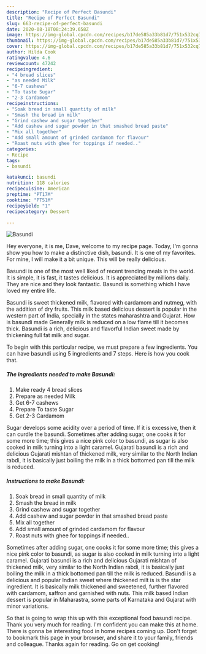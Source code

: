 ```yaml
---
description: "Recipe of Perfect Basundi"
title: "Recipe of Perfect Basundi"
slug: 663-recipe-of-perfect-basundi
date: 2020-08-18T08:24:39.658Z
image: https://img-global.cpcdn.com/recipes/b17de585a33b81d7/751x532cq70/basundi-recipe-main-photo.jpg
thumbnail: https://img-global.cpcdn.com/recipes/b17de585a33b81d7/751x532cq70/basundi-recipe-main-photo.jpg
cover: https://img-global.cpcdn.com/recipes/b17de585a33b81d7/751x532cq70/basundi-recipe-main-photo.jpg
author: Hilda Cook
ratingvalue: 4.6
reviewcount: 47242
recipeingredient:
- "4 bread slices"
- "as needed Milk"
- "6-7 cashews"
- "To taste Sugar"
- "2-3 Cardamom"
recipeinstructions:
- "Soak bread in small quantity of milk"
- "Smash the bread in milk"
- "Grind cashew and sugar together"
- "Add cashew and sugar powder in that smashed bread paste"
- "Mix all together"
- "Add small amount of grinded cardamom for flavour"
- "Roast nuts with ghee for toppings if needed.."
categories:
- Recipe
tags:
- basundi

katakunci: basundi 
nutrition: 118 calories
recipecuisine: American
preptime: "PT17M"
cooktime: "PT51M"
recipeyield: "1"
recipecategory: Dessert

---
```



![Basundi](https://img-global.cpcdn.com/recipes/b17de585a33b81d7/751x532cq70/basundi-recipe-main-photo.jpg)

Hey everyone, it is me, Dave, welcome to my recipe page. Today, I'm gonna show you how to make a distinctive dish, basundi. It is one of my favorites. For mine, I will make it a bit unique. This will be really delicious.

Basundi is one of the most well liked of recent trending meals in the world. It is simple, it is fast, it tastes delicious. It is appreciated by millions daily. They are nice and they look fantastic. Basundi is something which I have loved my entire life.

Basundi is sweet thickened milk, flavored with cardamom and nutmeg, with the addition of dry fruits. This milk based delicious dessert is popular in the western part of India, specially in the states maharashtra and Gujarat. How is basundi made Generally milk is reduced on a low flame till it becomes thick. Basundi is a rich, delicious and flavorful Indian sweet made by thickening full fat milk and sugar.


To begin with this particular recipe, we must prepare a few ingredients. You can have basundi using 5 ingredients and 7 steps. Here is how you cook that.

<!--inarticleads1-->

##### The ingredients needed to make Basundi:

1. Make ready 4 bread slices
1. Prepare as needed Milk
1. Get 6-7 cashews
1. Prepare To taste Sugar
1. Get 2-3 Cardamom


Sugar develops some acidity over a period of time. If it is excessive, then it can curdle the basundi. Sometimes after adding sugar, one cooks it for some more time; this gives a nice pink color to basundi, as sugar is also cooked in milk turning into a light caramel. Gujarati basundi is a rich and delicious Gujarati mishtan of thickened milk, very similar to the North Indian rabdi, it is basically just boiling the milk in a thick bottomed pan till the milk is reduced. 

<!--inarticleads2-->

##### Instructions to make Basundi:

1. Soak bread in small quantity of milk
1. Smash the bread in milk
1. Grind cashew and sugar together
1. Add cashew and sugar powder in that smashed bread paste
1. Mix all together
1. Add small amount of grinded cardamom for flavour
1. Roast nuts with ghee for toppings if needed..


Sometimes after adding sugar, one cooks it for some more time; this gives a nice pink color to basundi, as sugar is also cooked in milk turning into a light caramel. Gujarati basundi is a rich and delicious Gujarati mishtan of thickened milk, very similar to the North Indian rabdi, it is basically just boiling the milk in a thick bottomed pan till the milk is reduced. Basundi is a delicious and popular Indian sweet where thickened milt is is the star ingredient. It is basically milk thickened and sweetened, further flavored with cardamom, saffron and garnished with nuts. This milk based Indian dessert is popular in Maharastra, some parts of Karnataka and Gujarat with minor variations. 

So that is going to wrap this up with this exceptional food basundi recipe. Thank you very much for reading. I'm confident you can make this at home. There is gonna be interesting food in home recipes coming up. Don't forget to bookmark this page in your browser, and share it to your family, friends and colleague. Thanks again for reading. Go on get cooking!
